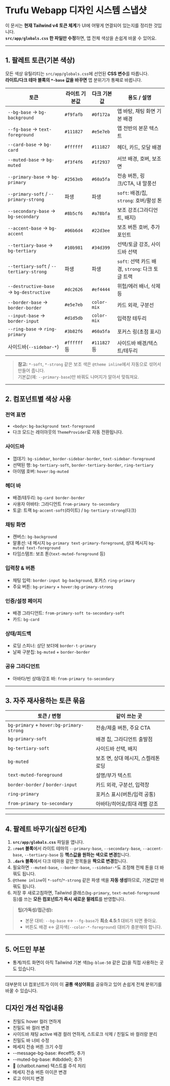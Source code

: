 # Trufu Webapp 디자인 시스템 스냅샷

이 문서는 **현재 Tailwind v4 토큰 체계**가 UI에 어떻게 연결되어 있는지를 정리한 것입니다.  
**`src/app/globals.css` 한 파일만 수정**하면, 앱 전체 색상을 손쉽게 바꿀 수 있어요.

---

## 1. 팔레트 토큰(기본 색상)

모든 색상 유틸리티는 `src/app/globals.css`에 선언된 **CSS 변수**를 따릅니다.  
**라이트/다크 테마 블록의 `*-base` 값을 바꾸면** 앱 분위기가 통째로 바뀝니다.

| 토큰                                    | 라이트 기본값 | 다크 기본값  | 용도 / 설명                                      |
| --------------------------------------- | ------------- | ------------ | ------------------------------------------------ |
| `--bg-base` → `bg-background`           | `#f9fafb`     | `#0f172a`    | 앱 바탕, 채팅 화면 기본 배경                     |
| `--fg-base` → `text-foreground`         | `#111827`     | `#e5e7eb`    | 앱 전반의 본문 텍스트                            |
| `--card-base` → `bg-card`               | `#ffffff`     | `#111827`    | 헤더, 카드, 모달 배경                            |
| `--muted-base` → `bg-muted`             | `#f3f4f6`     | `#1f2937`    | 서브 배경, 호버, 보조 면                         |
| `--primary-base` → `bg-primary`         | `#2563eb`     | `#60a5fa`    | 전송 버튼, 링크/CTA, 내 말풍선                   |
| `--primary-soft` / `--primary-strong`   | 파생          | 파생         | `soft`: 배경/칩, `strong`: 호버/활성 톤          |
| `--secondary-base` → `bg-secondary`     | `#8b5cf6`     | `#a78bfa`    | 보조 강조(그라디언트, 배지)                      |
| `--accent-base` → `bg-accent`           | `#06b6d4`     | `#22d3ee`    | 보조 버튼 호버, 추가 포인트                      |
| `--tertiary-base` → `bg-tertiary`       | `#10b981`     | `#34d399`    | 선택/토글 강조, 사이드바 선택                    |
| `--tertiary-soft` / `--tertiary-strong` | 파생          | 파생         | `soft`: 선택 카드 배경, `strong`: 다크 토글 트랙 |
| `--destructive-base` → `bg-destructive` | `#dc2626`     | `#ef4444`    | 위험/에러 배너, 삭제 등                          |
| `--border-base` → `border-border`       | `#e5e7eb`     | `color-mix`  | 카드 외곽, 구분선                                |
| `--input-base` → `border-input`         | `#d1d5db`     | `color-mix`  | 입력창 테두리                                    |
| `--ring-base` → `ring-primary`          | `#3b82f6`     | `#60a5fa`    | 포커스 링(초점 표시)                             |
| 사이드바(`--sidebar-*`)                 | `#ffffff` 등  | `#111827` 등 | 사이드바 배경/텍스트/테두리                      |

> **참고:** `*-soft`, `*-strong` 같은 보조 색은 `@theme inline`에서 자동으로 섞어서 만들어 줍니다.  
> 기본값(예: `--primary-base`)만 바꿔도 나머지가 알아서 맞춰져요.

---

## 2. 컴포넌트별 색상 사용

### 전역 표면

- `<body>`: `bg-background text-foreground`
- 다크 모드는 레이아웃의 `ThemeProvider`로 자동 전환됩니다.

### 사이드바

- 껍데기: `bg-sidebar`, `border-sidebar-border`, `text-sidebar-foreground`
- 선택된 행: `bg-tertiary-soft`, `border-tertiary-border`, `ring-tertiary`
- 아이템 호버: `hover:bg-muted`

### 헤더 바

- 배경/테두리: `bg-card border-border`
- 사용자 아바타: 그라디언트 `from-primary to-secondary`
- 토글: 트랙 `bg-accent-soft`(라이트) / `bg-tertiary-strong`(다크)

### 채팅 화면

- 캔버스: `bg-background`
- 말풍선: 내 메시지 `bg-primary text-primary-foreground`, 상대 메시지 `bg-muted text-foreground`
- 타임스탬프: 보조 톤(`text-muted-foreground` 등)

### 입력창 & 버튼

- 채팅 입력: `border-input bg-background`, 포커스 `ring-primary`
- 주요 버튼: `bg-primary` + `hover:bg-primary-strong`

### 인증/설정 페이지

- 배경 그라디언트: `from-primary-soft to-secondary-soft`
- 카드: `bg-card`

### 상태/피드백

- 로딩 스피너: 상단 보더에 `border-t-primary`
- 날짜 구분칩: `bg-muted` + `border-border`

### 공유 그라디언트

- 아바타/빈 상태/강조 바: `from-primary to-secondary`

---

## 3. 자주 재사용하는 토큰 묶음

| 토큰 / 변형                              | 같이 쓰는 곳                        |
| ---------------------------------------- | ----------------------------------- |
| `bg-primary` + `hover:bg-primary-strong` | 전송/제출 버튼, 주요 CTA            |
| `bg-primary-soft`                        | 배경 칩, 그라디언트 출발점          |
| `bg-tertiary-soft`                       | 사이드바 선택, 배지                 |
| `bg-muted`                               | 보조 면, 상대 메시지, 스켈레톤 로딩 |
| `text-muted-foreground`                  | 설명/부가 텍스트                    |
| `border-border` / `border-input`         | 카드 외곽, 구분선, 입력창           |
| `ring-primary`                           | 포커스 표시(버튼/입력 공통)         |
| `from-primary to-secondary`              | 아바타/히어로/최대 레벨 강조        |

---

## 4. 팔레트 바꾸기(실전 6단계)

1. **`src/app/globals.css`** 파일을 엽니다.
2. **`:root` 블록**에서 라이트 테마의 `--primary-base`, `--secondary-base`, `--accent-base`, `--tertiary-base` 등 **헥스값을 원하는 색으로 변경**합니다.
3. **`.dark` 블록**에서 다크 테마용 같은 항목들을 **짝으로 변경**합니다.
4. 필요하면 `--muted-base`, `--border-base`, `--sidebar-*`도 조정해 전체 톤을 더 바꿔도 됩니다.
5. `@theme inline`이 `*-soft`/`*-strong` 같은 파생 색을 **자동 생성**하므로, 기본값만 바꿔도 됩니다.
6. 저장 후 새로고침하면, Tailwind 클래스(`bg-primary`, `text-muted-foreground` 등)를 쓰는 **모든 컴포넌트가 즉시 새로운 팔레트**를 반영합니다.

> **팁(가독성/접근성):**
>
> - 본문 대비: `--bg-base` ↔ `--fg-base`가 **최소 4.5:1** 대비가 되면 좋아요.
> - 버튼도 배경 ↔ 글자색(`--color-*-foreground`) 대비가 충분해야 합니다.

---

## 5. 어드민 부분

- 통계/차트 화면이 아직 Tailwind 기본 색(`bg-blue-50` 같은 값)을 직접 사용하는 곳도 있습니다.

---

대부분의 UI 컴포넌트가 이미 이 **공통 색상어휘**를 공유하고 있어 손쉽게 전체 분위기를 바꿀 수 있습니다.

## 디자인 개선 작업내용

- 친밀도 hover 컬러 연하게
- 친밀도 바 컬러 변경
- 사이드바 채팅 active 배경 컬러 연하게, 스트로크 삭제 / 친밀도 바 컬러랑 분리
- 친밀도 바 너비 수정
- 메세지 전송 버튼 크기 수정
- --message-bg-base: #eceff5; 추가
- --muted-bg-base: #dbdde0; 추가
- 💬 {chatbot.name} 텍스트를 주석 처리
- 메세지 전송 버튼 아이콘 변경
- 로고 이미지 변경
